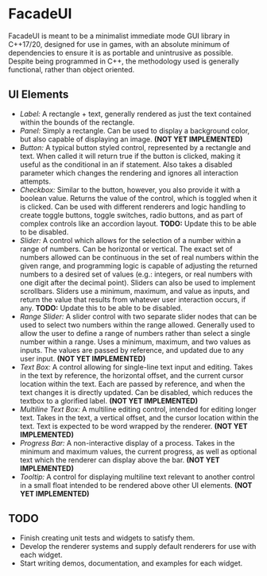 # FacadeUI

FacadeUI is meant to be a minimalist immediate mode GUI library in C++17/20, designed for use in games, with an absolute minimum of dependencies to ensure it is as portable and unintrusive as possible. Despite being programmed in C++, the methodology used is generally functional, rather than object oriented.

## UI Elements

* *Label:* A rectangle + text, generally rendered as just the text contained within the bounds of the rectangle.
* *Panel:* Simply a rectangle. Can be used to display a background color, but also capable of displaying an image. **(NOT YET IMPLEMENTED)**
* *Button:* A typical button styled control, represented by a rectangle and text. When called it will return true if the button is clicked, making it useful as the conditional in an if statement. Also takes a disabled parameter which changes the rendering and ignores all interaction attempts.
* *Checkbox:* Similar to the button, however, you also provide it with a boolean value. Returns the value of the control, which is toggled when it is clicked. Can be used with different renderers and logic handling to create toggle buttons, toggle switches, radio buttons, and as part of complex controls like an accordion layout. **TODO:** Update this to be able to be disabled.
* *Slider:* A control which allows for the selection of a number within a range of numbers. Can be horizontal or vertical. The exact set of numbers allowed can be continuous in the set of real numbers within the given range, and programming logic is capable of adjusting the returned numbers to a desired set of values (e.g.: integers, or real numbers with one digit after the decimal point). Sliders can also be used to implement scrollbars. Sliders use a minimum, maximum, and value as inputs, and return the value that results from whatever user interaction occurs, if any. **TODO:** Update this to be able to be disabled.
* *Range Slider:* A slider control with two separate slider nodes that can be used to select two numbers within the range allowed. Generally used to allow the user to define a range of numbers rather than select a single number within a range. Uses a minimum, maximum, and two values as inputs. The values are passed by reference, and updated due to any user input. **(NOT YET IMPLEMENTED)**
* *Text Box:* A control allowing for single-line text input and editing. Takes in the text by reference, the horizontal offset, and the current cursor location within the text. Each are passed by reference, and when the text changes it is directly updated. Can be disabled, which reduces the textbox to a glorified label. **(NOT YET IMPLEMENTED)**
* *Multiline Text Box:* A multiline editing control, intended for editing longer text. Takes in the text, a vertical offset, and the cursor location within the text. Text is expected to be word wrapped by the renderer. **(NOT YET IMPLEMENTED)**
* *Progress Bar:* A non-interactive display of a process. Takes in the minimum and maximum values, the current progress, as well as optional text which the renderer can display above the bar. **(NOT YET IMPLEMENTED)**
* *Tooltip:* A control for displaying multiline text relevant to another control in a small float intended to be rendered above other UI elements. **(NOT YET IMPLEMENTED)**

## TODO

* Finish creating unit tests and widgets to satisfy them.
* Develop the renderer systems and supply default renderers for use with each widget.
* Start writing demos, documentation, and examples for each widget.
